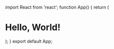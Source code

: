    import React from 'react';
    function App() {
      return (
        <div>
          <h1>Hello, World!</h1>
        </div>
      );
    }
    export default App;